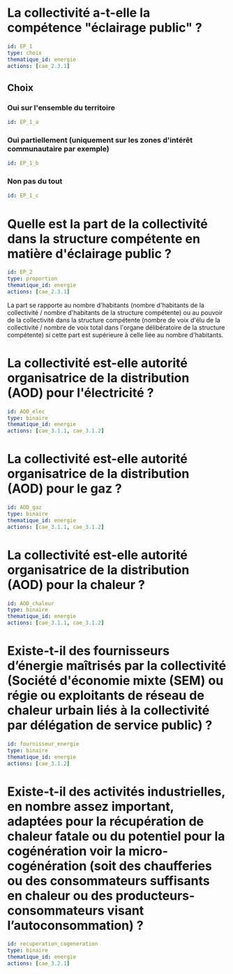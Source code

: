 # La collectivité a-t-elle la compétence "éclairage public" ?
```yaml
id: EP_1
type: choix
thematique_id: energie
actions: [cae_2.3.1]
```
## Choix
### Oui sur l'ensemble du territoire
```yaml
id: EP_1_a
```
### Oui partiellement (uniquement sur les zones d'intérêt communautaire par exemple)
```yaml
id: EP_1_b
```
### Non pas du tout
```yaml
id: EP_1_c
```

# Quelle est la part de la collectivité dans la structure compétente en matière d'éclairage public ?
```yaml
id: EP_2
type: proportion
thematique_id: energie
actions: [cae_2.3.1]
```
La part se rapporte au nombre d'habitants (nombre d'habitants de la collectivité / nombre d'habitants de la structure compétente) ou au pouvoir de la collectivité dans la structure compétente (nombre de voix d'élu de la collectivité / nombre de voix total dans l'organe délibératoire de la structure compétente) si cette part est supérieure à celle liée au nombre d'habitants.

# La collectivité est-elle autorité organisatrice de la distribution (AOD) pour l'électricité ?
```yaml
id: AOD_elec
type: binaire
thematique_id: energie
actions: [cae_3.1.1, cae_3.1.2]
```

# La collectivité est-elle autorité organisatrice de la distribution (AOD) pour le gaz ?
```yaml
id: AOD_gaz
type: binaire
thematique_id: energie
actions: [cae_3.1.1, cae_3.1.2]
```

# La collectivité est-elle autorité organisatrice de la distribution (AOD) pour la chaleur ?
```yaml
id: AOD_chaleur
type: binaire
thematique_id: energie
actions: [cae_3.1.1, cae_3.1.2]
```

# Existe-t-il des fournisseurs d’énergie maîtrisés par la collectivité (Société d'économie mixte (SEM) ou régie ou exploitants de réseau de chaleur urbain liés à la collectivité par délégation de service public) ?
```yaml
id: fournisseur_energie
type: binaire
thematique_id: energie
actions: [cae_3.1.2]
```

# Existe-t-il des activités industrielles, en nombre assez important, adaptées pour la récupération de chaleur fatale ou du potentiel pour la cogénération voir la micro-cogénération (soit des chaufferies ou des consommateurs suffisants en chaleur ou des producteurs-consommateurs visant l’autoconsommation) ?
```yaml
id: recuperation_cogeneration
type: binaire
thematique_id: energie
actions: [cae_3.2.1]
```
